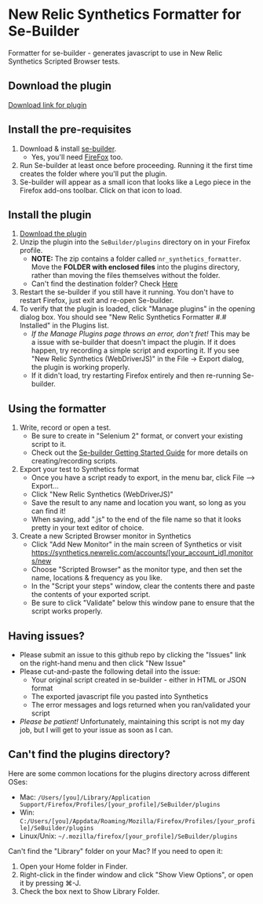 New Relic Synthetics
Formatter for Se-Builder
==============================

Formatter for se-builder - generates javascript to use in New Relic Synthetics Scripted Browser tests.

## Download the plugin

[Download link for plugin](https://github.com/sschwartzman/newrelic-synthetics-sebuilder/blob/master/nr_synthetics_formatter.zip)

## Install the pre-requisites

1. Download & install [se-builder](http://www.saucelabs.com/addons/selenium-builder-latest.xpi).
   * Yes, you'll need [FireFox](https://www.mozilla.org/en-US/firefox/new/) too.
2. Run Se-builder at least once before proceeding. Running it the first time creates the folder where you'll put the plugin.
3. Se-builder will appear as a small icon that looks like a Lego piece in the Firefox add-ons toolbar. Click on that icon to load.

## Install the plugin

1. [Download the plugin](https://github.com/sschwartzman/newrelic-synthetics-sebuilder/blob/master/nr_synthetics_formatter.zip)
2. Unzip the plugin into the `SeBuilder/plugins` directory on in your Firefox profile. 
   * **NOTE:** The zip contains a folder called `nr_synthetics_formatter`. Move the **FOLDER with enclosed files** into the plugins directory, rather than moving the files themselves without the folder.
   * Can't find the destination folder? Check [Here](#cant-find-the-plugins-directory)
3. Restart the se-builder if you still have it running. You don't have to restart Firefox, just exit and re-open Se-builder.
4. To verify that the plugin is loaded, click "Manage plugins" in the opening dialog box. You should see "New Relic Synthetics Formatter #.#  Installed" in the Plugins list.
   * *If the Manage Plugins page throws an error, don't fret!* This may be a issue with se-builder that doesn't impact the plugin. If it does happen, try recording a simple script and exporting it. If you see "New Relic Synthetics (WebDriverJS)" in the File -> Export dialog, the plugin is working properly.
   * If it didn't load, try restarting Firefox entirely and then re-running Se-builder.
   
## Using the formatter

1. Write, record or open a test. 
   * Be sure to create in "Selenium 2" format, or convert your existing script to it.
   * Check out the [Se-builder Getting Started Guide](https://github.com/sebuilder/se-builder/wiki/Getting-Started#recording-your-first-script) for more details on creating/recording scripts.
2. Export your test to Synthetics format
   * Once you have a script ready to export, in the menu bar, click File --> Export...
   * Click "New Relic Synthetics (WebDriverJS)"
   * Save the result to any name and location you want, so long as you can find it! 
   * When saving, add ".js" to the end of the file name so that it looks pretty in your text editor of choice.
3. Create a new Scripted Browser monitor in Synthetics
   * Click "Add New Monitor" in the main screen of Synthetics or visit https://synthetics.newrelic.com/accounts/[your_account_id].monitors/new
   * Choose "Scripted Browser" as the monitor type, and then set the name, locations & frequency as you like.
   * In the "Script your steps" window, clear the contents there and paste the contents of your exported script.
   * Be sure to click "Validate" below this window pane to ensure that the script works properly.

## Having issues?

* Please submit an issue to this github repo by clicking the "Issues" link on the right-hand menu and then click "New Issue"
* Please cut-and-paste the following detail into the issue:
  * Your original script created in se-builder - either in HTML or JSON format
  * The exported javascript file you pasted into Synthetics
  * The error messages and logs returned when you ran/validated your script
* *Please be patient!* Unfortunately, maintaining this script is not my day job, but I will get to your issue as soon as I can.

## Can't find the plugins directory?

Here are some common locations for the plugins directory across different OSes:

  * Mac: `/Users/[you]/Library/Application Support/Firefox/Profiles/[your_profile]/SeBuilder/plugins`
  * Win: `C:/Users/[you]/Appdata/Roaming/Mozilla/Firefox/Profiles/[your_profile]/SeBuilder/plugins`
  * Linux/Unix: `~/.mozilla/firefox/[your_profile]/SeBuilder/plugins`
  
Can't find the "Library" folder on your Mac? If you need to open it:

  1. Open your Home folder in Finder.
  2. Right-click in the finder window and click "Show View Options", or open it by pressing ⌘-J.
  3. Check the box next to Show Library Folder.
  